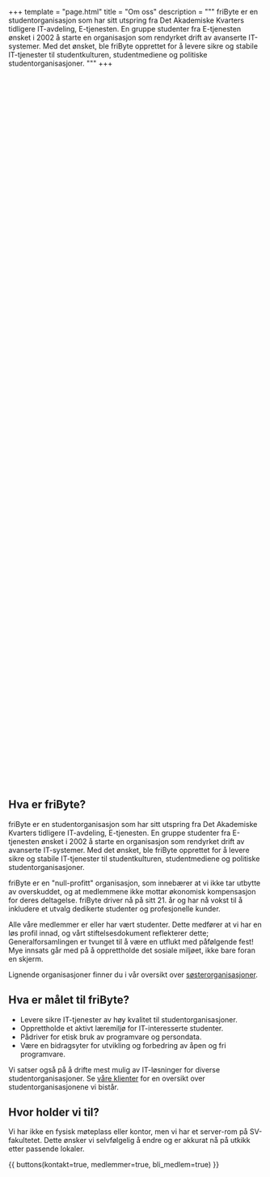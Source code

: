 +++
template = "page.html"
title = "Om oss"
description = """
friByte er en studentorganisasjon som har sitt utspring fra Det Akademiske Kvarters tidligere IT-avdeling, E-tjenesten. En gruppe studenter fra E-tjenesten ønsket i 2002 å starte en organisasjon som rendyrket drift av avanserte IT-systemer. Med det ønsket, ble friByte opprettet for å levere sikre og stabile IT-tjenester til studentkulturen, studentmediene og politiske studentorganisasjoner. 
"""
+++

<style>
[data-theme="dark"] #illustration {
    background: url("/img/illustrations/dark_undraw_team.svg") no-repeat;
    background-size: contain;
}
#illustration {
    width: 100%;
    height: 35vh;
    display: block;
    position: relative;
    margin: 0 auto;
    background: url("/img/illustrations/undraw_team.svg") no-repeat;
    background-size: contain;
}
@media (min-width: 992px) {
    #illustration {
        width: 60%;
        height: 50vh;
    }
}
</style>
<div id="illustration"></div>

## Hva er friByte?

friByte er en studentorganisasjon som har sitt utspring fra Det Akademiske
Kvarters tidligere IT-avdeling, E-tjenesten. En gruppe studenter fra E-tjenesten
ønsket i 2002 å starte en organisasjon som rendyrket drift av avanserte
IT-systemer. Med det ønsket, ble friByte opprettet for å levere sikre og stabile
IT-tjenester til studentkulturen, studentmediene og politiske
studentorganisasjoner.

friByte er en "null-profitt" organisasjon, som innebærer at vi ikke tar utbytte
av overskuddet, og at medlemmene ikke mottar økonomisk kompensasjon for deres
deltagelse. friByte driver nå på sitt 21. år og har nå vokst til å inkludere et
utvalg dedikerte studenter og profesjonelle kunder.

Alle våre medlemmer er eller har vært studenter. Dette medfører at vi har en løs
profil innad, og vårt stiftelsesdokument reflekterer dette; Generalforsamlingen
er tvunget til å være en utflukt med påfølgende fest! Mye innsats går med på å
opprettholde det sosiale miljøet, ikke bare foran en skjerm.

Lignende organisasjoner finner du i vår oversikt over  [søsterorganisasjoner](/sosterorganisasjoner).

## Hva er målet til friByte?

- Levere sikre IT-tjenester av høy kvalitet til studentorganisasjoner.
- Opprettholde et aktivt læremiljø for IT-interesserte studenter.
- Pådriver for etisk bruk av programvare og persondata.
- Være en bidragsyter for utvikling og forbedring av åpen og fri programvare.

Vi satser også på å drifte mest mulig av IT-løsninger for diverse
studentorganisasjoner. Se [våre klienter](/klienter) for en oversikt over
studentorganisasjonene vi bistår.

## Hvor holder vi til?

Vi har ikke en fysisk møteplass eller kontor, men vi har et server-rom på
SV-fakultetet. Dette ønsker vi selvfølgelig å endre og er akkurat nå på utkikk
etter passende lokaler.

{{ buttons(kontakt=true, medlemmer=true, bli_medlem=true) }}
